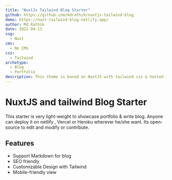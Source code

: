 ```yaml
---
title: "NuxtJs Tailwind Blog Starter"
github: https://github.com/mdrathik/nuxtjs-tailwind-blog
demo: https://nuxt-tailwind-blog.netlify.app/
author: Md Rathik
date: 2022-04-11
ssg:
  - Nuxt
cms:
  - No CMS
css:
  - Tailwind
archetype:
  - Blog
  - Portfolio
description: This theme is based on NuxtJS with tailwind css & hosted in Netlify.
---
```


# NuxtJS and tailwind Blog Starter

This starter is very light-weight to showcase portfolio & write blog. Anyone can deploy it on netlify , Vercel or Heroku wherever he/she want. Its open-source to edit and modify or contribute.

## Features

- Support Markdown for blog
- SEO friendly
- Customizable Design with Tailwind
- Mobile-friendly view
